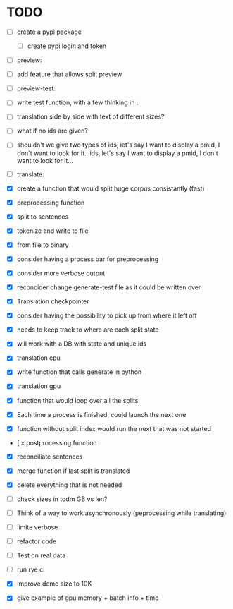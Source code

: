 # TODO
- [ ] create a pypi package
  - [ ] create pypi login and token

- [ ] preview:
 - [ ] add feature that allows split preview
- [ ] preview-test:
 - [ ] write test function, with a few thinking in :
  - [ ] translation side by side with text of different sizes?
  - [ ] what if no ids are given?
  - [ ] shouldn't we give two types of ids, let's say I want to display a pmid, I don't want to look for it...ids, let's say I want to display a pmid, I don't want to look for it...

- [ ] translate:
 - [x] create a function that would split huge corpus consistantly (fast)
 - [x] preprocessing function
  - [x] split to sentences
  - [x] tokenize and write to file
  - [x] from file to binary
  - [x] consider having a process bar for preprocessing
  - [x] consider more verbose output
  - [x] reconcider change generate-test file as it could be written over
 - [x] Translation checkpointer
  - [x] consider having the possibility to pick up from where it left off
  - [x] needs to keep track to where are each split state
  - [x] will work with a DB with state and unique ids
 - [x] translation cpu
  -[x] write function that calls generate in python
 - [x] translation gpu
 - [x] function that would loop over all the splits
  - [x] Each time a process is finished, could launch the next one
  - [x] function without split index would run the next that was not started
 - [ x postprocessing function
  - [x] reconciliate sentences
  - [x] merge function if last split is translated
  - [x] delete everything that is not needed
- [ ] check sizes in tqdm GB vs len?
- [ ] Think of a way to work asynchronously (peprocessing while translating)
- [ ] limite verbose
- [ ] refactor code
- [ ] Test on real data
- [ ] run rye ci

- [x] improve demo size to 10K
 - [x] give example of gpu memory + batch info + time

